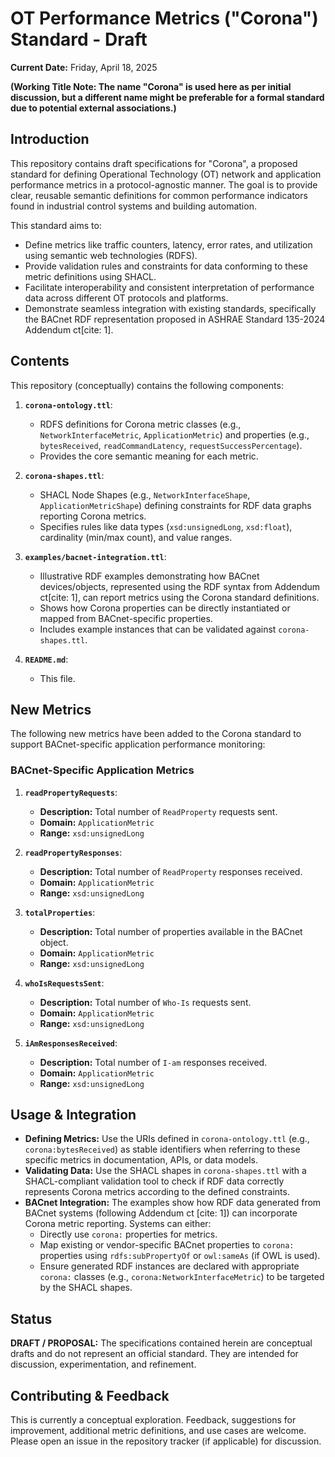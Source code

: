 # OT Performance Metrics ("Corona") Standard - Draft

**Current Date:** Friday, April 18, 2025


**(Working Title Note: The name "Corona" is used here as per initial discussion, but a different name might be preferable for a formal standard due to potential external associations.)**

## Introduction

This repository contains draft specifications for "Corona", a proposed standard for defining Operational Technology (OT) network and application performance metrics in a protocol-agnostic manner. The goal is to provide clear, reusable semantic definitions for common performance indicators found in industrial control systems and building automation.

This standard aims to:

* Define metrics like traffic counters, latency, error rates, and utilization using semantic web technologies (RDFS).
* Provide validation rules and constraints for data conforming to these metric definitions using SHACL.
* Facilitate interoperability and consistent interpretation of performance data across different OT protocols and platforms.
* Demonstrate seamless integration with existing standards, specifically the BACnet RDF representation proposed in ASHRAE Standard 135-2024 Addendum ct[cite: 1].

## Contents

This repository (conceptually) contains the following components:

1.  **`corona-ontology.ttl`**:
    * RDFS definitions for Corona metric classes (e.g., `NetworkInterfaceMetric`, `ApplicationMetric`) and properties (e.g., `bytesReceived`, `readCommandLatency`, `requestSuccessPercentage`).
    * Provides the core semantic meaning for each metric.

2.  **`corona-shapes.ttl`**:
    * SHACL Node Shapes (e.g., `NetworkInterfaceShape`, `ApplicationMetricShape`) defining constraints for RDF data graphs reporting Corona metrics.
    * Specifies rules like data types (`xsd:unsignedLong`, `xsd:float`), cardinality (min/max count), and value ranges.

3.  **`examples/bacnet-integration.ttl`**:
    * Illustrative RDF examples demonstrating how BACnet devices/objects, represented using the RDF syntax from Addendum ct[cite: 1], can report metrics using the Corona standard definitions.
    * Shows how Corona properties can be directly instantiated or mapped from BACnet-specific properties.
    * Includes example instances that can be validated against `corona-shapes.ttl`.

4.  **`README.md`**:
    * This file.

## New Metrics

The following new metrics have been added to the Corona standard to support BACnet-specific application performance monitoring:

### BACnet-Specific Application Metrics

1. **`readPropertyRequests`**:
   * **Description:** Total number of `ReadProperty` requests sent.
   * **Domain:** `ApplicationMetric`
   * **Range:** `xsd:unsignedLong`

2. **`readPropertyResponses`**:
   * **Description:** Total number of `ReadProperty` responses received.
   * **Domain:** `ApplicationMetric`
   * **Range:** `xsd:unsignedLong`

3. **`totalProperties`**:
   * **Description:** Total number of properties available in the BACnet object.
   * **Domain:** `ApplicationMetric`
   * **Range:** `xsd:unsignedLong`

4. **`whoIsRequestsSent`**:
   * **Description:** Total number of `Who-Is` requests sent.
   * **Domain:** `ApplicationMetric`
   * **Range:** `xsd:unsignedLong`

5. **`iAmResponsesReceived`**:
   * **Description:** Total number of `I-am` responses received.
   * **Domain:** `ApplicationMetric`
   * **Range:** `xsd:unsignedLong`

## Usage & Integration

* **Defining Metrics:** Use the URIs defined in `corona-ontology.ttl` (e.g., `corona:bytesReceived`) as stable identifiers when referring to these specific metrics in documentation, APIs, or data models.
* **Validating Data:** Use the SHACL shapes in `corona-shapes.ttl` with a SHACL-compliant validation tool to check if RDF data correctly represents Corona metrics according to the defined constraints.
* **BACnet Integration:** The examples show how RDF data generated from BACnet systems (following Addendum ct [cite: 1]) can incorporate Corona metric reporting. Systems can either:
    * Directly use `corona:` properties for metrics.
    * Map existing or vendor-specific BACnet properties to `corona:` properties using `rdfs:subPropertyOf` or `owl:sameAs` (if OWL is used).
    * Ensure generated RDF instances are declared with appropriate `corona:` classes (e.g., `corona:NetworkInterfaceMetric`) to be targeted by the SHACL shapes.

## Status

**DRAFT / PROPOSAL:** The specifications contained herein are conceptual drafts and do not represent an official standard. They are intended for discussion, experimentation, and refinement.

## Contributing & Feedback

This is currently a conceptual exploration. Feedback, suggestions for improvement, additional metric definitions, and use cases are welcome. Please open an issue in the repository tracker (if applicable) for discussion.